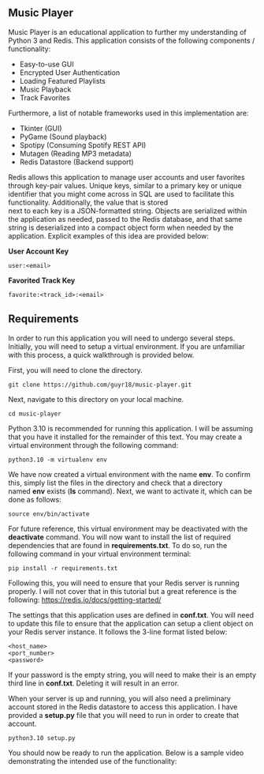 ## Music Player
Music Player is an educational application to further my understanding of Python 3 and Redis. This application consists of the following
components / functionality:  

* Easy-to-use GUI
* Encrypted User Authentication  
* Loading Featured Playlists
* Music Playback  
* Track Favorites  

Furthermore, a list of notable frameworks used in this implementation are:

* Tkinter (GUI)
* PyGame (Sound playback)
* Spotipy (Consuming Spotify REST API)
* Mutagen (Reading MP3 metadata)
* Redis Datastore (Backend support)

Redis allows this application to manage user accounts and user favorites through key-pair values. Unique keys, similar to a primary key
or unique identifier that you might come across in SQL are used to facilitate this functionality. Additionally, the value that is stored  
next to each key is a JSON-formatted string. Objects are serialized within the application as needed, passed to the Redis database, and
that same string is deserialized into a compact object form when needed by the application. Explicit examples of this idea are provided
below:

**User Account Key**

```
user:<email>
```
**Favorited Track Key**

```
favorite:<track_id>:<email>
```

## Requirements

In order to run this application you will need to undergo several steps. Initially, you will need to setup a virtual environment. If you are
unfamiliar with this process, a quick walkthrough is provided below.

First, you will need to clone the directory.

```
git clone https://github.com/guyr18/music-player.git
```

Next, navigate to this directory on your local machine.

```
cd music-player
```

Python 3.10 is recommended for running this application. I will be assuming that you have it installed for the remainder of this text. You may
create a virtual environment through the following command:

```
python3.10 -m virtualenv env
```

We have now created a virtual environment with the name **env**. To confirm this, simply list the files in the directory and check that a directory  
named **env** exists (**ls** command). Next, we want to activate it, which can be done as follows:

```
source env/bin/activate
```

For future reference, this virtual environment may be deactivated with the **deactivate** command. You will now want to install the list of required
dependencies that are found in **requirements.txt**. To do so, run the following command in your virtual environment terminal:

```
pip install -r requirements.txt
```

Following this, you will need to ensure that your Redis server is running properly. I will not cover that in this tutorial but a great reference is the
following: https://redis.io/docs/getting-started/  

The settings that this application uses are defined in **conf.txt**. You will need to update this file to ensure that the application can setup a client
object on your Redis server instance. It follows the 3-line format listed below:

```
<host_name>
<port_number>
<password>
```

If your password is the empty string, you will need to make their is an empty third line in **conf.txt**. Deleting it will result in an error.

When your server is up and running, you will also need a preliminary account stored in the Redis datastore to access this application. I have provided a **setup.py** file that you will need to run in order to create that account.

```
python3.10 setup.py
```

You should now be ready to run the application. Below is a sample video demonstrating the intended use of the functionality:
